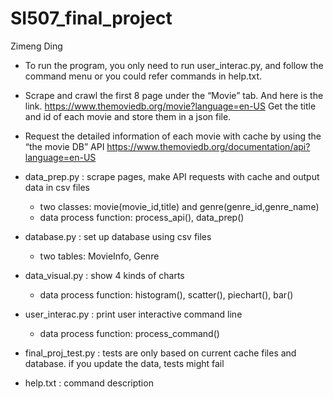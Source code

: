 # SI507_final_project
Zimeng Ding
- To run the program, you only need to run user_interac.py, and follow the command menu or you could refer commands in help.txt.

- Scrape and crawl the first 8 page under the “Movie” tab. And here is the link.
   https://www.themoviedb.org/movie?language=en-US
  Get the title and id of each movie and store them in a json file.
  
- Request the detailed information of each movie with cache by using the “the movie DB” API
  https://www.themoviedb.org/documentation/api?language=en-US
  
- data_prep.py : scrape pages, make API requests with cache and output data in csv files
  - two classes: movie(movie_id,title) and genre(genre_id,genre_name)
  - data process function: process_api(), data_prep()
  
- database.py : set up database using csv files
  - two tables: MovieInfo, Genre

- data_visual.py : show 4 kinds of charts
  - data process function: histogram(), scatter(), piechart(), bar()
  
- user_interac.py : print user interactive command line
  - data process function: process_command()
 
- final_proj_test.py : tests are only based on current cache files and database. if you update the data, tests might fail

- help.txt : command description


 
  
